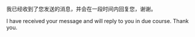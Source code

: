 我已经收到了您发送的消息，并会在一段时间内回复您，谢谢。

I have received your message and will reply to you in due course. Thank you.
